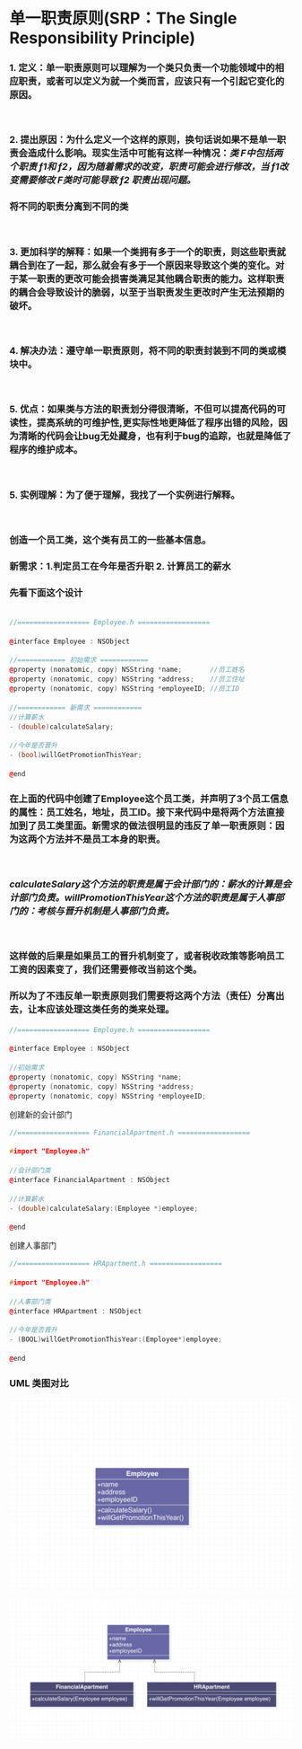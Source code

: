 # 单一职责原则(SRP：The Single Responsibility Principle)
### 1. **定义**：单一职责原则可以理解为一个类只负责一个功能领域中的相应职责，或者可以定义为就一个类而言，应该只有一个引起它变化的原因。
&nbsp;
### 2. **提出原因**：为什么定义一个这样的原则，换句话说如果不是单一职责会造成什么影响。现实生活中可能有这样一种情况：*类 F中包括两个职责 f1和 f2，因为随着需求的改变，职责可能会进行修改，当 f1改变需要修改 F类时可能导致 f2 职责出现问题。*
### 将不同的职责分离到不同的类
&nbsp;
### 3. **更加科学的解释**：如果一个类拥有多于一个的职责，则这些职责就耦合到在了一起，那么就会有多于一个原因来导致这个类的变化。对于某一职责的更改可能会损害类满足其他耦合职责的能力。这样职责的耦合会导致设计的脆弱，以至于当职责发生更改时产生无法预期的破坏。
&nbsp;
### 4. **解决办法**：遵守单一职责原则，将不同的职责封装到不同的类或模块中。
&nbsp;
### 5. **优点**：如果类与方法的职责划分得很清晰，不但可以提高代码的可读性，提高系统的可维护性,更实际性地更降低了程序出错的风险，因为清晰的代码会让bug无处藏身，也有利于bug的追踪，也就是降低了程序的维护成本。

&nbsp;
### 5. **实例理解**：为了便于理解，我找了一个实例进行解释。
&nbsp;
### 创造一个员工类，这个类有员工的一些基本信息。
### **新需求**：1.判定员工在今年是否升职  2. 计算员工的薪水

### 先看下面这个设计
```C++

//================== Employee.h ==================

@interface Employee : NSObject

//============ 初始需求 ============
@property (nonatomic, copy) NSString *name;       //员工姓名
@property (nonatomic, copy) NSString *address;    //员工住址
@property (nonatomic, copy) NSString *employeeID; //员工ID

//============ 新需求 ============
//计算薪水
- (double)calculateSalary;

//今年是否晋升
- (bool)willGetPromotionThisYear;

@end

```

### 在上面的代码中创建了Employee这个员工类，并声明了3个员工信息的属性：员工姓名，地址，员工ID。接下来代码中是将两个方法直接加到了员工类里面。新需求的做法很明显的违反了单一职责原则：**因为这两个方法并不是员工本身的职责。**
&nbsp;
### ***calculateSalary这个方法的职责是属于会计部门的：薪水的计算是会计部门负责。willPromotionThisYear这个方法的职责是属于人事部门的：考核与晋升机制是人事部门负责。***
&nbsp;
### 这样做的后果是如果员工的晋升机制变了，或者税收政策等影响员工工资的因素变了，我们还需要修改当前这个类。

### 所以为了不违反单一职责原则我们需要将这两个方法（责任）分离出去，让本应该处理这类任务的类来处理。
```c++
//================== Employee.h ==================

@interface Employee : NSObject

//初始需求
@property (nonatomic, copy) NSString *name;
@property (nonatomic, copy) NSString *address;
@property (nonatomic, copy) NSString *employeeID;
```
创建新的会计部门
```c++
//================== FinancialApartment.h ==================

#import "Employee.h"

//会计部门类
@interface FinancialApartment : NSObject

//计算薪水
- (double)calculateSalary:(Employee *)employee;

@end
```
创建人事部门
```c++
//================== HRApartment.h ==================

#import "Employee.h"

//人事部门类
@interface HRApartment : NSObject

//今年是否晋升
- (BOOL)willGetPromotionThisYear:(Employee*)employee;

@end
```
### **UML 类图对比**
![UML1](https://github.com/LiYu0105/se_homework/blob/master/images/uml1.png)
&nbsp;
![UML2](https://github.com/LiYu0105/se_homework/blob/master/images/uml2.png)

